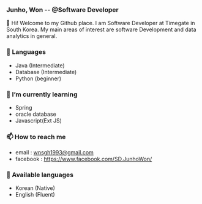 ### Junho, Won -- @Software Developer
👋   Hi! Welcome to my Github place. I am Software Developer at Timegate in South Korea. My main areas of interest are software Development and data analytics in general.

### 🔭   Languages
- Java (Intermediate)
- Database (Intermediate)
- Python (beginner)

### 🌱   I’m currently learning
- Spring
- oracle database
- Javascript(Ext JS)

### 📫   How to reach me
- email : wnsgh1993@gmail.com
- facebook : https://www.facebook.com/SD.JunhoWon/

### 💬  Available languages 
- Korean (Native)
- English (Fluent)


<!--
**junjunwon/junjunwon** is a ✨ _special_ ✨ repository because its `README.md` (this file) appears on your GitHub profile.

Here are some ideas to get you started:

- 🔭 I’m currently working on ...
- 🌱 I’m currently learning ...
- 👯 I’m looking to collaborate on ...
- 🤔 I’m looking for help with ...
- 💬 Ask me about ...
- 📫 How to reach me: ...
- 😄 Pronouns: ...
- ⚡ Fun fact: ...
-->
